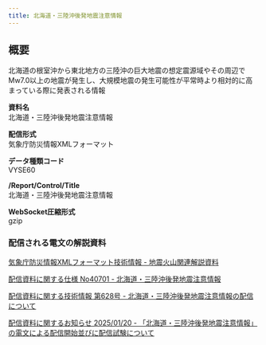 ```yaml
---
title: 北海道・三陸沖後発地震注意情報
---
```


## 概要
北海道の根室沖から東北地方の三陸沖の巨大地震の想定震源域やその周辺でMw7.0以上の地震が発生し、大規模地震の発生可能性が平常時より相対的に高まっている際に発表される情報

**資料名** <br/>
北海道・三陸沖後発地震注意情報

**配信形式** <br/>
気象庁防災情報XMLフォーマット

**データ種類コード** <br/>
VYSE60
 
**/Report/Control/Title** <br/>
北海道・三陸沖後発地震注意情報

**WebSocket圧縮形式** <br/>
gzip

### 配信される電文の解説資料
[気象庁防災情報XMLフォーマット技術情報 - 地震火山関連解説資料](https://dmdata.jp/docs/jma/manual/0101-0185.pdf#page=157) 
 
 
[配信資料に関する仕様 No40701 - 北海道・三陸沖後発地震注意情報](https://www.data.jma.go.jp/suishin/shiyou/pdf/no40701)
 
 
[配信資料に関する技術情報 第628号 - 北海道・三陸沖後発地震注意情報の配信について](https://dmdata.jp/docs/jma/technical/628.pdf)


[配信資料に関するお知らせ 2025/01/20 - 「北海道・三陸沖後発地震注意情報」の電文による配信開始並びに配信試験について](https://dmdata.jp/docs/jma/notice/20250120a.pdf)
